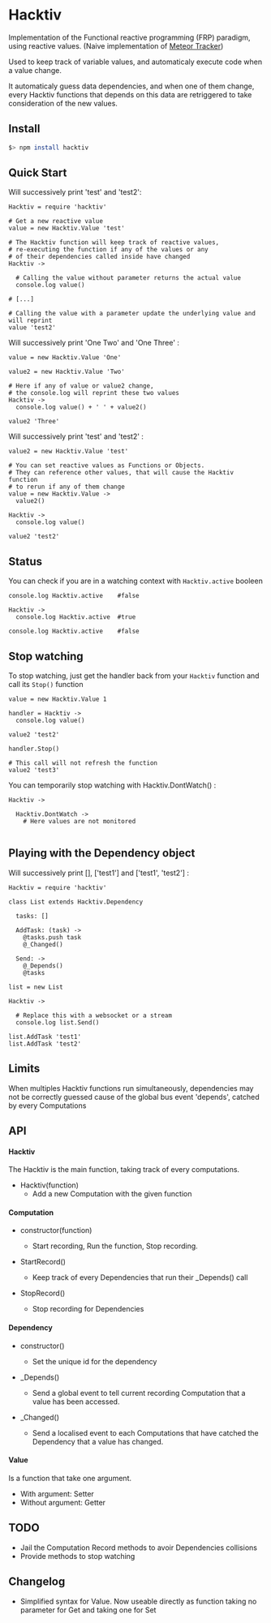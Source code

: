 # Hacktiv

Implementation of the Functional reactive programming (FRP) paradigm, using reactive values. (Naive implementation of [Meteor Tracker](https://github.com/meteor/meteor/wiki/Tracker-Manual))

Used to keep track of variable values, and automaticaly execute code when a value change.

It automaticaly guess data dependencies, and when one of them change, every Hacktiv
functions that depends on this data are retriggered to take consideration of the new values.

## Install

```bash
$> npm install hacktiv
```

## Quick Start

Will successively print 'test' and 'test2':

```coffee-script
Hacktiv = require 'hacktiv'

# Get a new reactive value
value = new Hacktiv.Value 'test'

# The Hacktiv function will keep track of reactive values,
# re-executing the function if any of the values or any
# of their dependencies called inside have changed
Hacktiv ->

  # Calling the value without parameter returns the actual value
  console.log value()

# [...]

# Calling the value with a parameter update the underlying value and will reprint
value 'test2'
```

Will successively print 'One Two' and 'One Three' :

```coffee-script
value = new Hacktiv.Value 'One'

value2 = new Hacktiv.Value 'Two'

# Here if any of value or value2 change,
# the console.log will reprint these two values
Hacktiv ->
  console.log value() + ' ' + value2()

value2 'Three'
```

Will successively print 'test' and 'test2' :

```coffee-script
value2 = new Hacktiv.Value 'test'

# You can set reactive values as Functions or Objects.
# They can reference other values, that will cause the Hacktiv function
# to rerun if any of them change
value = new Hacktiv.Value ->
  value2()

Hacktiv ->
  console.log value()

value2 'test2'
```

## Status

You can check if you are in a watching context with `Hacktiv.active` booleen

```coffee-script
console.log Hacktiv.active    #false

Hacktiv ->
  console.log Hacktiv.active  #true

console.log Hacktiv.active    #false
```

## Stop watching

To stop watching, just get the handler back from your `Hacktiv` function
and call its `Stop()` function

```coffee-script
value = new Hacktiv.Value 1

handler = Hacktiv ->
  console.log value()

value2 'test2'

handler.Stop()

# This call will not refresh the function
value2 'test3'
```

You can temporarily stop watching with Hacktiv.DontWatch() :

```coffee-script
Hacktiv ->

  Hacktiv.DontWatch ->
    # Here values are not monitored


```

## Playing with the Dependency object

Will successively print [], ['test1'] and ['test1', 'test2'] :

```coffee-script
Hacktiv = require 'hacktiv'

class List extends Hacktiv.Dependency

  tasks: []

  AddTask: (task) ->
    @tasks.push task
    @_Changed()

  Send: ->
    @_Depends()
    @tasks

list = new List

Hacktiv ->

  # Replace this with a websocket or a stream
  console.log list.Send()

list.AddTask 'test1'
list.AddTask 'test2'

```

## Limits

When multiples Hacktiv functions run simultaneously, dependencies may not be
correctly guessed cause of the global bus event 'depends', catched by every Computations

## API

#### Hacktiv

The Hacktiv is the main function, taking track of every computations.

- Hacktiv(function)
  - Add a new Computation with the given function

#### Computation

- constructor(function)
  - Start recording, Run the function, Stop recording.

- StartRecord()
  - Keep track of every Dependencies that run their _Depends() call

- StopRecord()
  - Stop recording for Dependencies

#### Dependency

- constructor()
  - Set the unique id for the dependency

- _Depends()
  - Send a global event to tell current recording Computation that a value has been accessed.

- _Changed()
  - Send a localised event to each Computations that
  have catched the Dependency that a value has changed.


#### Value

Is a function that take one argument.

- With argument: Setter
- Without argument: Getter

## TODO

 - Jail the Computation Record methods to avoir Dependencies collisions
 - Provide methods to stop watching

## Changelog

 - Simplified syntax for Value. Now useable directly as function taking no parameter for Get and taking one for Set
